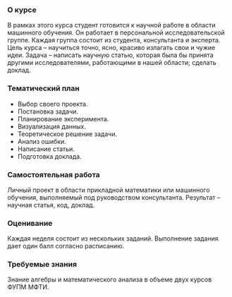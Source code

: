 ### О курсе
В рамках этого курса студент готовится к научной работе в области машинного обучения. Он работает в персональной исследовательской группе. Каждая группа состоит из студента, консультанта и эксперта. Цель курса – научиться точно, ясно, красиво излагать свои и чужие идеи. Задача – написать научную статью, которая была бы принята другими исследователями, работающими в нашей области; сделать доклад.

### Тематический план
* Выбор своего проекта.
* Постановка задачи.
* Планирование эксперимента.
* Визуализация данных.
* Теоретическое решение задачи.
* Анализ ошибки.
* Написание статьи.
* Подготовка доклада.

### Самостоятельная работа
Личный проект в области прикладной математики или машинного обучения, выполняемый под руководством консультанта. Результат – научная статья, код, доклад.

### Оценивание
Каждая неделя состоит из нескольких заданий. Выполнение задания дает один балл согласно расписанию.

### Требуемые знания
Знание алгебры и математического анализа в объеме двух курсов ФУПМ МФТИ.